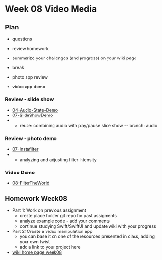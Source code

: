 # Week 08 Video Media

## Plan

- questions

- review homework

- summarize your challenges (and progress) on your wiki page

- break

- photo app review

- video app demo

<!-- - demo - app on device
  - [camera-app article](https://www.kodeco.com/26244793-building-a-camera-app-with-swiftui-and-combine)
    - [the code - FilterTheWorld.zip](https://koenig-media.raywenderlich.com/uploads/2021/10/FilterTheWorld.zip) -->

### Review - slide show

- [04-Audio-State-Demo](https://github.com/mobilelabclass-itp/04-Audio-State-Demo)
- [07-SlideShowDemo](https://github.com/mobilelabclass-itp/07-SlideShowDemo)
- - reuse: combining audio with play/pause slide show
    -- branch: audio

### Review - photo demo

- [07-Instafilter](https://github.com/mobilelabclass-itp/07-Instafilter)
- - analyzing and adjusting filter intensity

### Video Demo

- [08-FilterTheWorld](https://github.com/mobilelabclass-itp/08-FilterTheWorld)

## Homework Week08

- Part 1: Work on previous assignment
  - create place holder git repo for past assigments
  - analyze example code - add your comments
  - continue studying Swift/SwiftUI and update wiki with your progress
- Part 2: Create a video manipulation app
  - you can base it on one of the resources presented in class, adding your own twist
  - add a link to your project here
- [wiki home page week08](https://github.com/molab-itp/content-2023-Fa/wiki#week-08-homework)

<!--
### Resources

- [Combine in Practice](https://developer.apple.com/videos/play/wwdc2019/721/)
  Combine: Apple's unified, declarative framework for processing values over time.

- [Replacing Foundation Timers with Timer Publishers](https://developer.apple.com/documentation/combine/replacing-foundation-timers-with-timer-publishers)
  Example of using Combine with Timers

- [Triggering events repeatedly using a timer](https://www.hackingwithswift.com/books/ios-swiftui/triggering-events-repeatedly-using-a-timer)

- [MVVM with Combine Tutorial for iOS](https://www.raywenderlich.com/4161005-mvvm-with-combine-tutorial-for-ios)
-->

